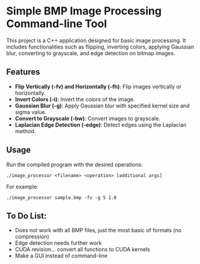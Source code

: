 # Simple BMP Image Processing Command-line Tool

This project is a C++ application designed for basic image processing. It includes functionalities such as flipping, inverting colors, applying Gaussian blur, converting to grayscale, and edge detection on bitmap images.

## Features

- **Flip Vertically (-fv) and Horizontally (-fh)**: Flip images vertically or horizontally.
- **Invert Colors (-i)**: Invert the colors of the image.
- **Gaussian Blur (-g)**: Apply Gaussian blur with specified kernel size and sigma value.
- **Convert to Grayscale (-bw)**: Convert images to grayscale.
- **Laplacian Edge Detection (-edge)**: Detect edges using the Laplacian method.

## Usage

Run the compiled program with the desired operations:

```./image_processor <filename> <operation> [additional args]```

For example:

```./image_processor sample.bmp -fv -g 5 1.0```

## To Do List:

- Does not work with all BMP files, just the most basic of formats (no compression)
- Edge detection needs further work
- CUDA revision... convert all functions to CUDA kernels
- Make a GUI instead of command-line
